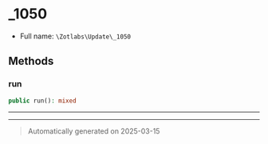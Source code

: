 
# _1050





* Full name: `\Zotlabs\Update\_1050`




## Methods


### run



```php
public run(): mixed
```












***


***
> Automatically generated on 2025-03-15
